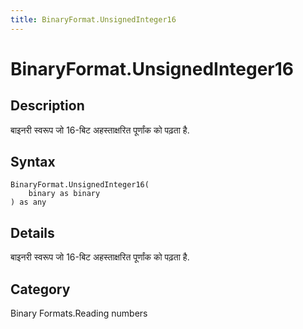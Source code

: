 ```yaml
---
title: BinaryFormat.UnsignedInteger16
---
```


# BinaryFormat.UnsignedInteger16


## Description

बाइनरी स्वरूप जो 16-बिट अहस्ताक्षरित पूर्णांक को पढ़ता है.


## Syntax

```powerquery
BinaryFormat.UnsignedInteger16(
    binary as binary
) as any
```


## Details

बाइनरी स्वरूप जो 16-बिट अहस्ताक्षरित पूर्णांक को पढ़ता है.



## Category
Binary Formats.Reading numbers
